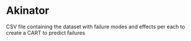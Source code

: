 # Akinator

CSV file containing the dataset with failure modes and effects per each to create a CART to predict failures
